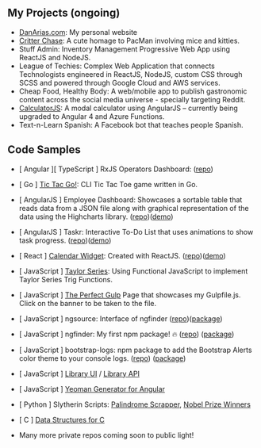 ## My Projects (ongoing)

* [DanArias.com](http://www.danarias.com/): My personal website
* [Critter Chase](https://critterchase.com/): A cute homage to PacMan involving mice and kitties.
* Stuff Admin: Inventory Management Progressive Web App using ReactJS and NodeJS.
* League of Techies: Complex Web Application that connects Technologists engineered in ReactJS, NodeJS, custom CSS through SCSS and powered through Google Cloud and AWS services. 
* Cheap Food, Healthy Body: A web/mobile app to publish gastronomic content across the social media universe - specially targeting Reddit.
* [CalculatorJS](https://calculatorjs.com): A modal calculator using AngularJS – currently being upgraded to Angular 4 and Azure Functions.
* Text-n-Learn Spanish: A Facebook bot that teaches people Spanish.

## Code Samples

* [ Angular ][ TypeScript ] RxJS Operators Dashboard: ([repo](https://github.com/getDanArias/RxJS-Operators))

* [ Go ] [Tic Tac Go!](https://github.com/developergenome/dan-lab/blob/master/experiments/go/tictactoe/main.go): CLI Tic Tac Toe game written in Go.  


* [ AngularJS ] Employee Dashboard: Showcases a sortable table that reads data from a JSON file along with graphical representation of the data using the Highcharts library. ([repo](https://github.com/getDanArias/EmployeeDashboard-AngularJS))([demo](https://getdanarias.github.io/EmployeeDashboard-AngularJS/))
* [ AngularJS ] Taskr: Interactive To-Do List that uses animations to show task progress. ([repo](https://github.com/getDanArias/taskr))([demo](https://getdanarias.github.io/taskr/))

* [ React ] [Calendar Widget](https://dh-calendar-widget.firebaseapp.com/): Created with ReactJS. ([repo](https://github.com/DecaHub/dh-calendar-widget))([demo](https://dh-calendar-widget.firebaseapp.com/))


* [ JavaScript ] [Taylor Series](https://gist.github.com/getDanArias/a838f517da7b09f104f99e9ebe42c8d2): Using Functional JavaScript to implement Taylor Series Trig Functions. 
* [ JavaScript ] [The Perfect Gulp](https://decauniversity.github.io/Gulping/) Page that showcases my Gulpfile.js. Click on the banner to be taken to the file.
* [ JavaScript ] ngsource: Interface of ngfinder ([repo](https://github.com/getDanArias/ngsource))([package](https://www.npmjs.com/package/ngsource))
* [ JavaScript ] ngfinder: My first npm package! 🔥  ([repo](https://github.com/getDanArias/ngfinder)) ([package](https://www.npmjs.com/package/ngfinder))
* [ JavaScript ] bootstrap-logs: npm package to add the Bootstrap Alerts color theme to your console logs. ([repo](https://github.com/getDanArias/bootstrap-logs)) ([package](https://www.npmjs.com/package/bootstrap-logs))
* [ JavaScript ] [Library UI](https://github.com/getDanArias/library_ui) / [Library API](https://github.com/getDanArias/library_api)
* [ JavaScript ] [Yeoman Generator for Angular](https://github.com/getDanArias/generator-deca-angular)


* [ Python ] Slytherin Scripts: [Palindrome Scrapper](https://github.com/PyPyYa/palindrome_scrapper/blob/master/palindrome.py), [Nobel Prize Winners](https://github.com/PyPyYa/nobel-winners/blob/master/nobel_winners/spiders/nwinners_list_spider.py)


* [ C ] [Data Structures for C](https://github.com/CWorlds/DataStructures-forC-API)


* Many more private repos coming soon to public light!
